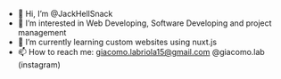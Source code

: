- 👋 Hi, I’m @JackHellSnack
- 👀 I’m interested in Web Developing, Software Developing and project management
- 🌱 I’m currently learning custom websites using nuxt.js
- 📫 How to reach me:
    giacomo.labriola15@gmail.com
    @giacomo.lab (instagram)

<!---
JackHellSnack/JackHellSnack is a ✨ special ✨ repository because its `README.md` (this file) appears on your GitHub profile.
You can click the Preview link to take a look at your changes.
--->

